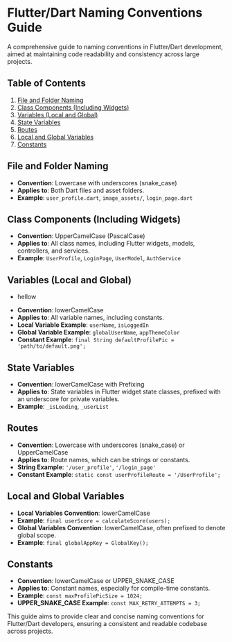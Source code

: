 # Flutter/Dart Naming Conventions Guide

A comprehensive guide to naming conventions in Flutter/Dart development, aimed at maintaining code readability and consistency across large projects.

## Table of Contents

1. [File and Folder Naming](#file-and-folder-naming)
2. [Class Components (Including Widgets)](#class-components-including-widgets)
3. [Variables (Local and Global)](#variables-local-and-global)
4. [State Variables](#state-variables)
5. [Routes](#routes)
6. [Local and Global Variables](#local-and-global-variables)
7. [Constants](#constants)

## File and Folder Naming

- **Convention**: Lowercase with underscores (snake_case)
- **Applies to**: Both Dart files and asset folders.
- **Example**: `user_profile.dart`, `image_assets/`, `login_page.dart`

## Class Components (Including Widgets)

- **Convention**: UpperCamelCase (PascalCase)
- **Applies to**: All class names, including Flutter widgets, models, controllers, and services.
- **Example**: `UserProfile`, `LoginPage`, `UserModel`, `AuthService`

## Variables (Local and Global)

* hellow

- **Convention**: lowerCamelCase
- **Applies to**: All variable names, including constants.
- **Local Variable Example**: `userName`, `isLoggedIn`
- **Global Variable Example**: `globalUserName`, `appThemeColor`
- **Constant Example**: `final String defaultProfilePic = 'path/to/default.png';`

## State Variables

- **Convention**: lowerCamelCase with Prefixing
- **Applies to**: State variables in Flutter widget state classes, prefixed with an underscore for private variables.
- **Example**: `_isLoading`, `_userList`

## Routes

- **Convention**: Lowercase with underscores (snake_case) or UpperCamelCase
- **Applies to**: Route names, which can be strings or constants.
- **String Example**: `'/user_profile'`, `'/login_page'`
- **Constant Example**: `static const userProfileRoute = '/UserProfile';`

## Local and Global Variables

- **Local Variables Convention**: lowerCamelCase
- **Example**: `final userScore = calculateScore(users);`
- **Global Variables Convention**: lowerCamelCase, often prefixed to denote global scope.
- **Example**: `final globalAppKey = GlobalKey();`

## Constants

- **Convention**: lowerCamelCase or UPPER_SNAKE_CASE
- **Applies to**: Constant names, especially for compile-time constants.
- **Example**: `const maxProfilePicSize = 1024;`
- **UPPER_SNAKE_CASE Example**: `const MAX_RETRY_ATTEMPTS = 3;`

This guide aims to provide clear and concise naming conventions for Flutter/Dart developers, ensuring a consistent and readable codebase across projects.

